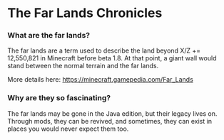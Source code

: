 # The Far Lands Chronicles

### What are the far lands?
The far lands are a term used to describe the land beyond X/Z += 12,550,821 in Minecraft before beta 1.8. At that point, a giant wall would stand between the normal terrain and the far lands.

More details here: https://minecraft.gamepedia.com/Far_Lands

### Why are they so fascinating?
The far lands may be gone in the Java edition, but their legacy lives on. Through mods, they can be revived, and sometimes, they can exist in places you would never expect them too.
